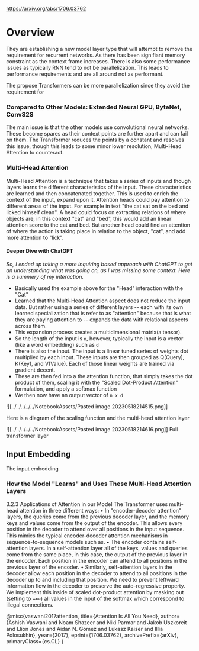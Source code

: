https://arxiv.org/abs/1706.03762

# Overview
They are establishing a new model layer type that will attempt to remove the requirement for recurrent networks. As there has been signifiant memory constraint as the context frame increases. There is also some performance issues as typically RNN tend to not be parallelization. This leads to performance requirements and are all around not as performant. 

The propose Transformers can be more parallelization since they avoid the requirement for 

### Compared to Other Models: Extended Neural GPU, ByteNet, ConvS2S
The main issue is that the other models use convolutional neural networks. These become spares as their context points are further apart and can fail on them. The Transformer reduces the points by a constant and resolves this issue, though this leads to some minor lower resolution, Multi-Head Attention to counteract.

### Multi-Head Attention
Multi-Head Attention is a technique that takes a series of inputs and though layers learns the different characteristics of the input. These characteristics are learned and then concatenated together. This is used to enrich the context of the input, expand upon it. Attention heads could pay attention to different areas of the input. For example in text "the cat sat on the bed and licked himself clean". A head could focus on extracting relations of where objects are, in this context "cat" and "bed", this would add an linear attention score to the cat and bed. But another head could find an attention of where the action is taking place in relation to the object, "cat", and add more attention to "lick".

#### Deeper Dive with ChatGPT
*So, I ended up taking a more inquiring based approach with ChatGPT to get an understanding what was going on, as I was missing some context. Here is a summery of my interaction.*

* Basically used the example above for the "Head" interaction with the "Cat"
* Learned that the Multi-Head Attention aspect does not reduce the input data. But rather using a series of different layers -- each with its own learned specialization that is refer to as "attention" because that is what they are paying attention to -- expands the data with relational aspects across them.
* This expansion process creates a multidimensional matrix(a tensor).
* So the length of the input is `n`, however, typically the input is a vector (like a word embedding) such as `d`
* There is also the input. The input is a linear tuned series of weights dot multiplied by each input. These inputs are then grouped as Q(Query), K(Key), and V(Value). Each of those linear weights are trained via gradient decent.
* These are then fed into a the attention function, that simply takes the dot product of them, scaling it with the "Scaled Dot-Product Attention" formulation, and apply a softmax function
* We then now have an output vector of `n x d`

![[../../../../../NotebookAssets/Pasted image 20230518214515.png]]

Here is a diagram of the scaling function and the multi-head attention layer

![[../../../../../NotebookAssets/Pasted image 20230518214616.png]]
Full transformer layer


## Input Embedding

The input embedding  

### How the Model "Learns" and Uses These Multi-Head Attention Layers

3.2.3 Applications of Attention in our Model
The Transformer uses multi-head attention in three different ways:
• In "encoder-decoder attention" layers, the queries come from the previous decoder layer,
and the memory keys and values come from the output of the encoder. This allows every
position in the decoder to attend over all positions in the input sequence. This mimics the
typical encoder-decoder attention mechanisms in sequence-to-sequence models such as.
• The encoder contains self-attention layers. In a self-attention layer all of the keys, values
and queries come from the same place, in this case, the output of the previous layer in the
encoder. Each position in the encoder can attend to all positions in the previous layer of the
encoder.
• Similarly, self-attention layers in the decoder allow each position in the decoder to attend to
all positions in the decoder up to and including that position. We need to prevent leftward
information flow in the decoder to preserve the auto-regressive property. We implement this
inside of scaled dot-product attention by masking out (setting to −∞) all values in the input
of the softmax which correspond to illegal connections.


@misc{vaswani2017attention,
      title={Attention Is All You Need}, 
      author={Ashish Vaswani and Noam Shazeer and Niki Parmar and Jakob Uszkoreit and Llion Jones and Aidan N. Gomez and Lukasz Kaiser and Illia Polosukhin},
      year={2017},
      eprint={1706.03762},
      archivePrefix={arXiv},
      primaryClass={cs.CL}
}